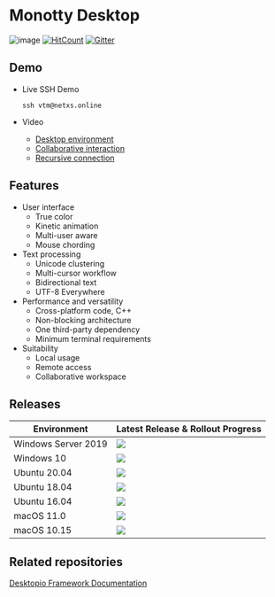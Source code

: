 # Monotty Desktop

![image](https://dice.netxs.online/cloud/vtm/mde_banner_v1.04.png)
[![HitCount](https://views.whatilearened.today/views/github/netxs-group/VTM.svg)](https://github.com/netxs-group/VTM)
[![Gitter](https://badges.gitter.im/netxs-group/VTM.svg)](https://gitter.im/netxs-group/VTM?utm_source=badge&utm_medium=badge&utm_campaign=pr-badge)

## Demo
- Live SSH Demo  
    
     `ssh vtm@netxs.online`  
      
- Video
  - [Desktop environment](https://youtu.be/fLumnSctakY)
  - [Collaborative interaction](https://youtu.be/0zU4e5Vam8c)
  - [Recursive connection](https://youtu.be/Fm5X75sO62c)

## Features
- User interface
  - True color
  - Kinetic animation
  - Multi-user aware
  - Mouse chording  
- Text processing
  - Unicode clustering
  - Multi-cursor workflow
  - Bidirectional text
  - UTF-8 Everywhere
- Performance and versatility
  - Cross-platform code, C++
  - Non-blocking architecture
  - One third-party dependency
  - Minimum terminal requirements
- Suitability
  - Local usage
  - Remote access
  - Сollaborative workspace

## Releases
| Environment | Latest Release & Rollout Progress |
| --------------------|---------------------|
| Windows Server 2019 | [![](https://dice.netxs.online/cloud/monotty/stat/100_windows-2019.svg)](https://github.com/netxs-group/VTM/releases)
| Windows 10 | [![](https://dice.netxs.online/cloud/monotty/stat/100_windows-10.svg)](https://github.com/netxs-group/VTM/releases)
| Ubuntu 20.04 | [![](https://dice.netxs.online/cloud/monotty/stat/100_ubuntu-20.svg)](https://github.com/netxs-group/VTM/releases)
| Ubuntu 18.04 | [![](https://dice.netxs.online/cloud/monotty/stat/100_ubuntu-18.svg)](https://github.com/netxs-group/VTM/releases)
| Ubuntu 16.04 | [![](https://dice.netxs.online/cloud/monotty/stat/100_ubuntu-16.svg)](https://github.com/netxs-group/VTM/releases) |
| macOS 11.0 |  [![](https://dice.netxs.online/cloud/monotty/stat/NA_macos-11.0.svg)](https://github.com/netxs-group/VTM/releases) |
| macOS 10.15 |  [![](https://dice.netxs.online/cloud/monotty/stat/NA_macos-10.15.svg)](https://github.com/netxs-group/VTM/releases) |
  
## Related repositories
[Desktopio Framework Documentation](https://github.com/netxs-group/Desktopio-Docs)
